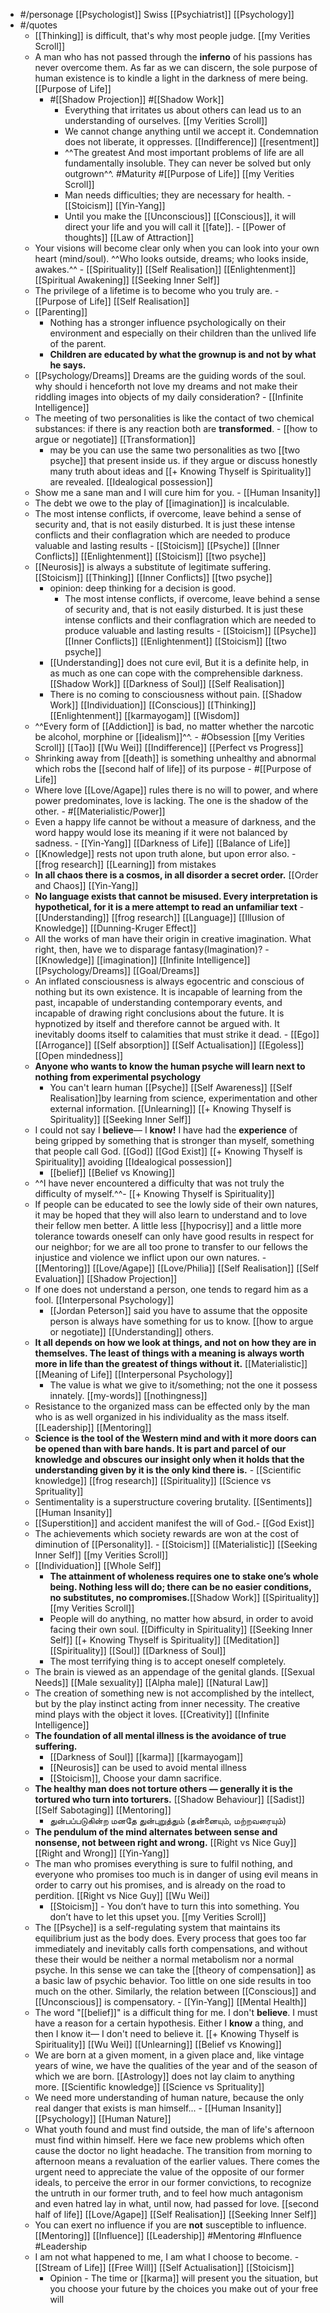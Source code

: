 - #/personage [[Psychologist]] Swiss [[Psychiatrist]] [[Psychology]]
- #/quotes
    - [[Thinking]] is difficult, that's why most people judge. [[my Verities Scroll]]
    - A man who has not passed through the **inferno** of his passions has never overcome them. As far as we can discern, the sole purpose of human existence is to kindle a light in the darkness of mere being. [[Purpose of Life]]
        - #[[Shadow Projection]] #[[Shadow Work]]
            - Everything that irritates us about others can lead us to an understanding of ourselves. [[my Verities Scroll]]
            - We cannot change anything until we accept it. Condemnation does not liberate, it oppresses. [[Indifference]] [[resentment]]
            - ^^The greatest And most important problems of life are all fundamentally insoluble. They can never be solved but only outgrown^^. #Maturity #[[Purpose of Life]] [[my Verities Scroll]]
            - Man needs difficulties; they are necessary for health. - [[Stoicism]] [[Yin-Yang]]
            - Until you make the [[Unconscious]] [[Conscious]], it will direct your life and you will call it [[fate]]. - [[Power of thoughts]] [[Law of Attraction]]
    - Your visions will become clear only when you can look into your own heart (mind/soul). ^^Who looks outside, dreams; who looks inside, awakes.^^ - [[Spirituality]] [[Self Realisation]] [[Enlightenment]] [[Spiritual Awakening]] [[Seeking Inner Self]] 
    - The privilege of a lifetime is to become who you truly are. - [[Purpose of Life]] [[Self Realisation]]
    - [[Parenting]]
        - Nothing has a stronger influence psychologically on their environment and especially on their children than the unlived life of the parent. 
        - **Children are educated by what the grownup is and not by what he says.**
    - [[Psychology/Dreams]] Dreams are the guiding words of the soul. why should i henceforth not love my dreams and not make their riddling images into objects of my daily consideration? - [[Infinite Intelligence]]
    - The meeting of two personalities is like the contact of two chemical substances: if there is any reaction both are **transformed**. - [[how to argue or negotiate]] [[Transformation]]
        - may be you can use the same two personalities as two [[two psyche]] that present inside us. if they argue or discuss honestly many truth about ideas and [[+ Knowing Thyself is Spirituality]] are revealed. [[Idealogical possession]]
    - Show me a sane man and I will cure him for you. - [[Human Insanity]]
    - The debt we owe to the play of [[imagination]] is incalculable.
    - The most intense conflicts, if overcome, leave behind a sense of security and, that is not easily disturbed. It is just these intense conflicts and their conflagration which are needed to produce valuable and lasting results - [[Stoicism]] [[Psyche]] [[Inner Conflicts]] [[Enlightenment]] [[Stoicism]] [[two psyche]]
    - [[Neurosis]] is always a substitute of legitimate suffering. [[Stoicism]] [[Thinking]] [[Inner Conflicts]] [[two psyche]]
        - opinion: deep thinking for a decision is good.
            - The most intense conflicts, if overcome, leave behind a sense of security and, that is not easily disturbed. It is just these intense conflicts and their conflagration which are needed to produce valuable and lasting results - [[Stoicism]] [[Psyche]] [[Inner Conflicts]] [[Enlightenment]] [[Stoicism]] [[two psyche]]
        - [[Understanding]] does not cure evil, But it is a definite help, in as much as one can cope with the comprehensible darkness. [[Shadow Work]] [[Darkness of Soul]] [[Self Realisation]] 
        - There is no coming to consciousness without pain. [[Shadow Work]] [[Individuation]] [[Conscious]] [[Thinking]] [[Enlightenment]] [[karmayogam]] [[Wisdom]]
    - ^^Every form of [[Addiction]] is bad, no matter whether the narcotic be alcohol, morphine or [[idealism]]^^. - #Obsession [[my Verities Scroll]] [[Tao]] [[Wu Wei]] [[Indifference]] [[Perfect vs Progress]]
    - Shrinking away from [[death]] is something unhealthy and abnormal which robs the [[second half of life]] of its purpose - #[[Purpose of Life]]
    - Where love [[Love/Agape]] rules there is no will to power, and where power predominates, love is lacking. The one is the shadow of the other. - #[[Materialistic/Power]]
    - Even a happy life cannot be without a measure of darkness, and the word happy would lose its meaning if it were not balanced by sadness. - [[Yin-Yang]] [[Darkness of Life]] [[Balance of Life]]
    - [[Knowledge]] rests not upon truth alone, but upon error also. - [[frog research]] [[Learning]] from mistakes 
    - **In all chaos there is a cosmos, in all disorder a secret order.** [[Order and Chaos]] [[Yin-Yang]]
    - **No language exists that cannot be misused. Every interpretation is hypothetical, for it is a mere attempt to read an unfamiliar text** -  [[Understanding]] [[frog research]] [[Language]] [[Illusion of Knowledge]] [[Dunning-Kruger Effect]]
    - All the works of man have their origin in creative imagination. What right, then, have we to disparage fantasy(Imagination)? - [[Knowledge]] [[imagination]] [[Infinite Intelligence]] [[Psychology/Dreams]] [[Goal/Dreams]]
    - An inflated consciousness is always egocentric and conscious of nothing but its own existence. It is incapable of learning from the past, incapable of understanding contemporary events, and incapable of drawing right conclusions about the future. It is hypnotized by itself and therefore cannot be argued with. It inevitably dooms itself to calamities that must strike it dead. - [[Ego]] [[Arrogance]] [[Self absorption]] [[Self Actualisation]] [[Egoless]] [[Open mindedness]] 
    - **Anyone who wants to know the human psyche will learn next to nothing from experimental psychology**
        - You can't learn human [[Psyche]] [[Self Awareness]] [[Self Realisation]]by learning from science, experimentation and other external information. [[Unlearning]] [[+ Knowing Thyself is Spirituality]] [[Seeking Inner Self]]
    - I could not say I __believe__— I __know!__ I have had the __experience__ of being gripped by something that is stronger than myself, something that people call God. [[God]] [[God Exist]] [[+ Knowing Thyself is Spirituality]] avoiding [[Idealogical possession]]
        - [[belief]] [[Belief vs Knowing]]
    - ^^I have never encountered a difficulty that was not truly the difficulty of myself.^^- [[+ Knowing Thyself is Spirituality]]
    - If people can be educated to see the lowly side of their own natures, it may be hoped that they will also learn to understand and to love their fellow men better. A little less [[hypocrisy]] and a little more tolerance towards oneself can only have good results in respect for our neighbor; for we are all too prone to transfer to our fellows the injustice and violence we inflict upon our own natures. - [[Mentoring]] [[Love/Agape]] [[Love/Philia]] [[Self Realisation]] [[Self Evaluation]] [[Shadow Projection]] 
    - If one does not understand a person, one tends to regard him as a fool. [[Interpersonal Psychology]]
        - [[Jordan Peterson]] said you have to assume that the opposite person is always have something for us to know. [[how to argue or negotiate]] [[Understanding]] others. 
    - **It all depends on how we look at things, and not on how they are in themselves. The least of things with a meaning is always worth more in life than the greatest of things without it.** [[Materialistic]] [[Meaning of Life]] [[Interpersonal Psychology]] 
        - The value is what we give to it/something; not the one it possess innately. [[my-words]] [[nothingness]]
    - Resistance to the organized mass can be effected only by the man who is as well organized in his individuality as the mass itself. [[Leadership]] [[Mentoring]]
    - **Science is the tool of the Western mind and with it more doors can be opened than with bare hands. It is part and parcel of our knowledge and obscures our insight only when it holds that the understanding given by it is the only kind there is.** - [[Scientific knowledge]] [[frog research]] [[Spirituality]] [[Science vs Sprituality]] 
    - Sentimentality is a superstructure covering brutality. [[Sentiments]] [[Human Insanity]]
    - [[Superstition]] and accident manifest the will of God.-  [[God Exist]]
    - The achievements which society rewards are won at the cost of diminution of [[Personality]]. - [[Stoicism]] [[Materialistic]] [[Seeking Inner Self]] [[my Verities Scroll]]
    - [[Individuation]] [[Whole Self]]
        - **The attainment of wholeness requires one to stake one’s whole being. Nothing less will do; there can be no easier conditions, no substitutes, no compromises.**[[Shadow Work]] [[Spirituality]] [[my Verities Scroll]]
        - People will do anything, no matter how absurd, in order to avoid facing their own soul. [[Difficulty in Spirituality]] [[Seeking Inner Self]] [[+ Knowing Thyself is Spirituality]] [[Meditation]] [[Spirituality]] [[Soul]] [[Darkness of Soul]]
        - The most terrifying thing is to accept oneself completely.
    - The brain is viewed as an appendage of the genital glands. [[Sexual Needs]] [[Male sexuality]] [[Alpha male]] [[Natural Law]]
    - The creation of something new is not accomplished by the intellect, but by the play instinct acting from inner necessity. The creative mind plays with the object it loves. [[Creativity]] [[Infinite Intelligence]] 
    - **The foundation of all mental illness is the avoidance of true suffering.** 
        - [[Darkness of Soul]]  [[karma]] [[karmayogam]]
        - [[Neurosis]] can be used to avoid mental illness
        - [[Stoicism]], Choose your damn sacrifice. 
    - **The healthy man does not torture others — generally it is the tortured who turn into torturers.** [[Shadow Behaviour]] [[Sadist]] [[Self Sabotaging]] [[Mentoring]]
        - துன்பப்படுகின்ற மனதே துன்புறுத்தும் (தன்னையும், மற்றவரையும்)
    - **The pendulum of the mind alternates between sense and nonsense, not between right and wrong.** [[Right vs Nice Guy]] [[Right and Wrong]] [[Yin-Yang]]
    - The man who promises everything is sure to fulfil nothing, and everyone who promises too much is in danger of using evil means in order to carry out his promises, and is already on the road to perdition. [[Right vs Nice Guy]]  [[Wu Wei]]
        - [[Stoicism]] - You don’t have to turn this into something. You don’t have to let this upset you. [[my Verities Scroll]]
    - The [[Psyche]] is a self-regulating system that maintains its equilibrium just as the body does. Every process that goes too far immediately and inevitably calls forth compensations, and without these their would be neither a normal metabolism nor a normal psyche. In this sense we can take the [[theory of compensation]] as a basic law of psychic behavior. Too little on one side results in too much on the other. Similarly, the relation between [[Conscious]] and [[Unconscious]] is compensatory. - [[Yin-Yang]] [[Mental Health]]
    - The word "[[belief]]" is a difficult thing for me. I don't __believe__. I must have a reason for a certain hypothesis. Either I __know__ a thing, and then I know it— I don't need to believe it. [[+ Knowing Thyself is Spirituality]] [[Wu Wei]] [[Unlearning]] [[Belief vs Knowing]]
    - We are born at a given moment, in a given place and, like vintage years of wine, we have the qualities of the year and of the season of which we are born. [[Astrology]] does not lay claim to anything more. [[Scientific knowledge]] [[Science vs Sprituality]]
    - We need more understanding of human nature, because the only real danger that exists is man himself... - [[Human Insanity]] [[Psychology]] [[Human Nature]]
    - What youth found and must find outside, the man of life's afternoon must find within himself. Here we face new problems which often cause the doctor no light headache. The transition from morning to afternoon means a revaluation of the earlier values. There comes the urgent need to appreciate the value of the opposite of our former ideals, to perceive the error in our former convictions, to recognize the untruth in our former truth, and to feel how much antagonism and even hatred lay in what, until now, had passed for love. [[second half of life]] [[Love/Agape]] [[Self Realisation]] [[Seeking Inner Self]]
    - You can exert no influence if you are **not** susceptible to influence. [[Mentoring]] [[Influence]] [[Leadership]] #Mentoring #Influence #Leadership
    - I am not what happened to me, I am what I choose to become. - [[Stream of Life]] [[Free Will]] [[Self Actualisation]] [[Stoicism]]
        - Opinion - The time or [[karma]] will present you the situation, but you choose your future by the choices you make out of your free will
